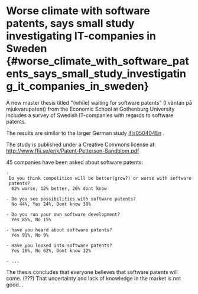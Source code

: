 # Worse climate with software patents, says small study investigating IT-companies in Sweden {#worse_climate_with_software_patents_says_small_study_investigating_it_companies_in_sweden}

A new master thesis titled \"(while) waiting for software patents\" (I
väntan på mjukvarupatent) from the Economic School at Gothenburg
University includes a survey of Swedish IT-companies with regards to
software patents.

The results are similar to the larger German study
[Ifis050404En](Ifis050404En "wikilink") .

The study is published under a Creative Commons license at:
<http://www.ffii.se/erik/Patent-Petterson-Sandblom.pdf>

45 companies have been asked about software patents:

`- Do you think competition will be better(grow?) or worse with software patents?`\
`  62% worse, 12% better, 26% dont know`

`- Do you see possibilities with software patents?`\
`  No 44%, Yes 24%, Dont know 38%`

`- Do you run your own software development?`\
`  Yes 85%, No 15%`

`- have you heard about software patents?`\
`  Yes 91%, No 9%`

`- Have you looked into software patents?`\
`  Yes 26%, No 62%, Dont know 12% `

`- ...`

The thesis concludes that everyone believes that software patents will
come. (???) That uncertainty and lack of knowledge in the market is not
good\...
